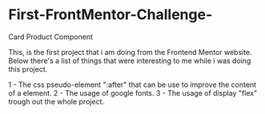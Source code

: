 # First-FrontMentor-Challenge-
 Card Product Component


This, is the first project that i am doing from the Frontend Mentor website. Below there's  a list of things that were interesting to me while i was doing this project.

1 - The css pseudo-element ":after" that can be use to improve the content of a element.
2 - The usage of google fonts.
3 - The usage of display "flex" trough out the whole project. 

